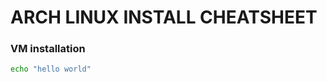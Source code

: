 ARCH LINUX INSTALL CHEATSHEET
=============================
### VM installation

```bash
echo "hello world"
```
